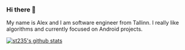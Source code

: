 ### Hi there 👋

My name is Alex and I am software engineer from Tallinn. I really like algorithms and currently focused on Android projects.

[![st235's github stats](https://github-readme-stats.vercel.app/api?username=st235)](https://github.com/anuraghazra/github-readme-stats)

